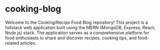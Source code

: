 # cooking-blog
Welcome to the Cooking/Recipe Food Blog repository! This project is a fullstack web application built using the MERN (MongoDB, Express, React, Node.js) stack. The application serves as a comprehensive platform for food enthusiasts to share and discover recipes, cooking tips, and food-related articles.
